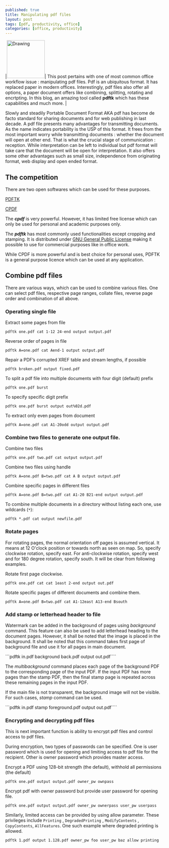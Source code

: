 ```yaml
---
published: true
title: Manipulating pdf files
layout: post
tags: [pdf, productivity, office]
categories: [office, productivity]
---
```

|<img src="https://upload.wikimedia.org/wikipedia/commons/e/ec/Pdf_by_mimooh.svg" alt="Drawing" style="width: 120px;"/>| This post pertains with one of most common office workflow issue : manipulating pdf files. Pdf is an ubiquitous format. It has replaced paper in modern offices. Interestingly, pdf files also offer all options, a paper document offers like combining, splitting, rotating and encrtpting. In this blog, an amazing tool called **pdftk** which has these capabilities and much more. |

Slowly and steadily Portable Document Format AKA pdf has become de facto standard for sharing documents and for web publishing in last decade. A pdf file presents many advantages for transmitting documents. As the name indicates portability is the USP of this format. It frees from the most important worry while transmitting documents : whether the document will open at other end. That is what the crucial stage of communication : reception. While interpretation can be left to individual but pdf format will take care that the document will be open for interpretation. It also offers some other advantages such as small size, independence from originating format, web display and open ended format.

## The competition

There are two open softwares which can be used for these purposes.

[PDFTK](https://www.pdflabs.com/tools/pdftk-server/)

[CPDF](http://community.coherentpdf.com/)

The _**cpdf**_ is very powerful. However, it has limited free license which can only be used for personal and academic purposes only. 

The _**pdftk**_ has most commonly used functionalities except cropping and stamping. It is distributed under [GNU General Public License](https://www.gnu.org/licenses/gpl-3.0.en.html) making it possible to use for commercial purposes like in office work.

While CPDF is more powerful and is best choice for personal uses, PDFTK is a general purpose licence which can be used at any application. 

## Combine pdf files

There are various ways, which can be used to combine various files. One can select pdf files, respective page ranges, collate files, reverse page order and combination of all above.

### Operating single file

Extract some pages from file 

```pdftk one.pdf cat 1-12 24-end output output.pdf```

Reverse order of pages in file

```pdftk A=one.pdf cat Aend-1 output output.pdf```

Repair a PDF’s corrupted XREF table and stream lengths, if possible

```pdftk broken.pdf output fixed.pdf```

To split a pdf file into multiple documents with four digit (default) prefix

```pdftk one.pdf burst```

To specify specific digit prefix

```pdftk one.pdf burst output out%02d.pdf```

To extract only even pages from document

```pdftk A=one.pdf cat A1-20odd output output.pdf```

### Combine two files to generate one output file.

Combine two files

```pdftk one.pdf two.pdf cat output output.pdf```

Combine two files using handle

```pdftk A=one.pdf B=two.pdf cat A B output output.pdf```

Combine specific pages in different files

```pdftk A=one.pdf B=two.pdf cat A1-20 B21-end output output.pdf```

To combine multiple documents in a directory without listing each one, use wildcards (`*`):

```pdftk *.pdf cat output newfile.pdf```

### Rotate pages

For rotating pages, the normal orientation off pages is assumed vertical. It means at 12 O'clock position or towards north as seen on map. So, specify clockwise rotation, specify east. For anti-clockwise rotation, specify west and for 180 degree rotation, specify south. It will be clear from following examples.

Rotate first page clockwise.

```pdftk one.pdf cat cat 1east 2-end output out.pdf```

Rotate specific pages of different documents and combine them. 

```pdftk A=one.pdf B=two.pdf cat A1-12east A13-end Bsouth```

### Add stamp or letterhead header to file

Watermark can be added in the background of pages using *background* command. This feature can also be used to add letterhead heading to the document pages. However, it shall be noted that the image is placed in the background. It shall be noted that this command takes first page of background file and use it for all pages in main document.

```pdftk in.pdf background back.pdf output out.pdf````

The *multibackground* command places each page of the background PDF to the corresponding page of the input PDF. If the input PDF has more pages than the stamp PDF, then the final stamp page is repeated across these remaining pages in the input PDF.

If the main file is not transparent, the background image will not be visible. For such cases, *stamp* command can be used.

```pdftk in.pdf stamp foreground.pdf output out.pdf````

### Encrypting and decrypting pdf files

This is next important function is ability to encrypt pdf files and control access to pdf files.

During encryption, two types of passwords can be specified. One is user password which is used for opening and limiting access to pdf file for the recipient. Other is owner password which provides master access.

Encrypt a PDF using 128-bit strength (the default), withhold all permissions (the default)

```pdftk one.pdf output output.pdf owner_pw ownpass```

Encrypt pdf with owner password but provide user password for opening file.

```pdftk one.pdf output output.pdf owner_pw ownerpass user_pw userpass```

Similarly, limited access can be provided by using allow parameter. These privileges include `Printing` , `DegradedPrinting` , `ModifyContents` , `CopyContents`, `AllFeatures`. One such example where degraded printing is allowed.

```pdftk 1.pdf output 1.128.pdf owner_pw foo user_pw baz allow printing```






